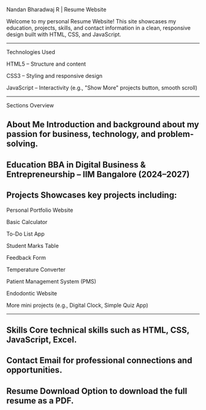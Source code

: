 Nandan Bharadwaj R | Resume Website

Welcome to my personal Resume Website!
This site showcases my education, projects, skills, and contact information in a clean, responsive design built with HTML, CSS, and JavaScript.

_______________________________________________________________________________________________________________________________________________________________________________

Technologies Used

HTML5 – Structure and content

CSS3 – Styling and responsive design

JavaScript – Interactivity (e.g., "Show More" projects button, smooth scroll)

______________________________________________________________________________________________________________________________________________________________________________
Sections Overview

About Me
Introduction and background about my passion for business, technology, and problem-solving.
---------------
Education
BBA in Digital Business & Entrepreneurship – IIM Bangalore (2024–2027)
---------------
Projects
Showcases key projects including:
---------------
Personal Portfolio Website

Basic Calculator

To-Do List App

Student Marks Table

Feedback Form

Temperature Converter

Patient Management System (PMS)

Endodontic Website

More mini projects (e.g., Digital Clock, Simple Quiz App)
______________________________________________________________________________________________________________________________________________________________________
Skills
Core technical skills such as HTML, CSS, JavaScript, Excel.
-------------------
Contact
Email for professional connections and opportunities.
-------------------
Resume Download
Option to download the full resume as a PDF.
-------------------
